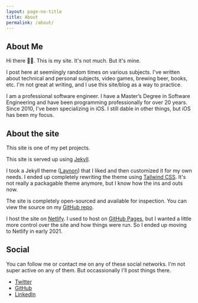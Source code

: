 ```yaml
---
layout: page-no-title
title: About
permalink: /about/
---
```


## About Me 

Hi there 👋🏻. This is my site. It's not much. But it's mine. 

I post here at seemiingly random times on various subjects. I've written about technical and personal subjects, video games, brewing beer, books, etc. I'm not great at writing, and I use this site/blog as a way to practice. 

I am a professional software engineer. I have a Master’s Degree in Software Engineering and have been programming professionally for over 20 years. Since 2010, I've been specializing in iOS. I still dable in other things, but iOS has been my focus. 

## About the site

This site is one of my pet projects. 

This site is served up using [Jekyll](https://jekyllrb.com/). 

I took a Jekyll theme ([Laynon](https://github.com/poole/lanyon)) that I liked and then customized it for my own needs. I ended up completely rewriting the theme using [Tailwind CSS](https://tailwindcss.com/). It's not really a packagable theme anymore, but I know how the ins and outs now. 

The site is completely open-sourced and available for inspection. You can view the source on my [GitHub repo](https://github.com/rwgrier/rwgrier.github.io). 

I host the site on [Netlify](https://www.netlify.com/). I used to host on [GitHub Pages](https://pages.github.com/), but I wanted a little more control over the site and how things were run. So I ended up moving to Netlify in early 2021. 

## Social 

You can follow me or contact me on any of these social networks. I'm not super active on any of them. But occassionally I'll post things there. 

- [Twitter](https://www.twitter.com/rwgrier)
- [GitHub](https://www.github.com/rwgrier)
- [LinkedIn](https://www.linkedin.com/in/rwgrier/)

